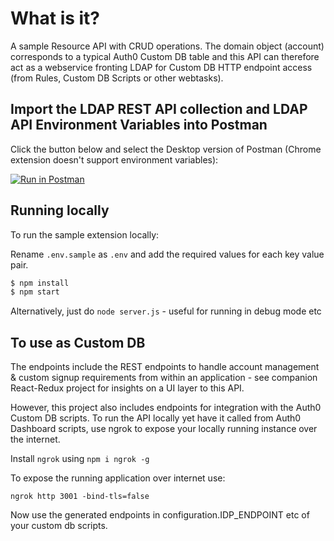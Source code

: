 # What is it?

A sample Resource API with CRUD operations.
The domain object (account) corresponds to a typical Auth0 Custom DB table and this API can
therefore act as a webservice fronting LDAP for Custom DB HTTP endpoint access (from Rules, Custom DB Scripts or other webtasks).

## Import the LDAP REST API collection and LDAP API Environment Variables into Postman
Click the button below and select the Desktop version of Postman (Chrome extension doesn't support environment variables):

[![Run in Postman](https://run.pstmn.io/button.svg)](https://www.getpostman.com/collections/9ee11177f3ce1f806ea0)


## Running locally

To run the sample extension locally:

Rename `.env.sample` as `.env` and add the required values for each key value pair.

```bash
$ npm install
$ npm start
```

Alternatively, just do `node server.js` - useful for running in debug mode etc


## To use as Custom DB

The endpoints include the REST endpoints to handle account management & custom signup requirements from within an application - see companion React-Redux project for insights on a UI layer to this API.

However, this project also includes endpoints for integration with the Auth0 Custom DB scripts. To run the API locally yet have it called from Auth0 Dashboard scripts, use ngrok to expose your locally running instance over the internet.

Install `ngrok` using `npm i ngrok -g`

To expose the running application over internet use:

`ngrok http 3001 -bind-tls=false`

Now use the generated endpoints in configuration.IDP_ENDPOINT etc of your custom db scripts.
